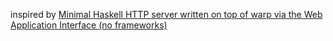 inspired by [Minimal Haskell HTTP server written on top of warp via the Web Application Interface (no frameworks)](https://gist.github.com/aaronlevin/0ac2df65a8aafcd4fe3240454e37e26d)